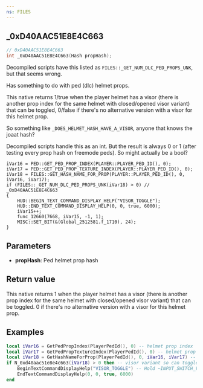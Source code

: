 ```yaml
---
ns: FILES
---
```

## _0xD40AAC51E8E4C663

```c
// 0xD40AAC51E8E4C663
int _0xD40AAC51E8E4C663(Hash propHash);
```

Decompiled scripts have this listed as `FILES::_GET_NUM_DLC_PED_PROPS_UNK`, but that seems wrong.

Has something to do with ped (dlc) helmet props.

This native returns 1/true when the player helmet has a visor (there is another prop index for the same helmet with closed/opened visor variant) that can be toggled, 0/false if there's no alternative version with a visor for this helmet prop.


So something like `_DOES_HELMET_HASH_HAVE_A_VISOR`, anyone that knows the joaat hash?

Decompiled scripts handle this as an int. But the result is always 0 or 1 (after testing every prop hash on freemode peds). So might actually be a bool?

```
iVar16 = PED::GET_PED_PROP_INDEX(PLAYER::PLAYER_PED_ID(), 0);
iVar17 = PED::GET_PED_PROP_TEXTURE_INDEX(PLAYER::PLAYER_PED_ID(), 0);
iVar18 = FILES::GET_HASH_NAME_FOR_PROP(PLAYER::PLAYER_PED_ID(), 0, iVar16, iVar17);
if (FILES::_GET_NUM_DLC_PED_PROPS_UNK(iVar18) > 0) // _0xD40AAC51E8E4C663
{
    HUD::BEGIN_TEXT_COMMAND_DISPLAY_HELP("VISOR_TOGGLE");
    HUD::END_TEXT_COMMAND_DISPLAY_HELP(0, 0, true, 6000);
    iVar15++;
    func_12660(7668, iVar15, -1, 1);
    MISC::SET_BIT(&(Global_2512581.f_1710), 24);
}
```


## Parameters
* **propHash**: Ped helmet prop hash

## Return value
This native returns 1 when the player helmet has a visor (there is another prop index for the same helmet with closed/opened visor variant) that can be toggled. 0 if there's no alternative version with a visor for this helmet prop.


## Examples
```lua
local iVar16 = GetPedPropIndex(PlayerPedId(), 0) -- helmet prop index
local iVar17 = GetPedPropTextureIndex(PlayerPedId(), 0) -- helmet prop index
local iVar18 = GetHashNameForProp(PlayerPedId(), 0, iVar16, iVar17) -- gets the hash name for the helmet
if N_0xd40aac51e8e4c663(iVar18) > 0 then -- visor variant so can toggle the visor
    BeginTextCommandDisplayHelp("VISOR_TOGGLE") -- Hold ~INPUT_SWITCH_VISOR~ to flip your helmet visor open or closed when on foot or on a motorcycle. You can also set the default state of your Helmet Visor in the Style section of the Interaction menu.
    EndTextCommandDisplayHelp(0, 0, true, 6000)
end
```
